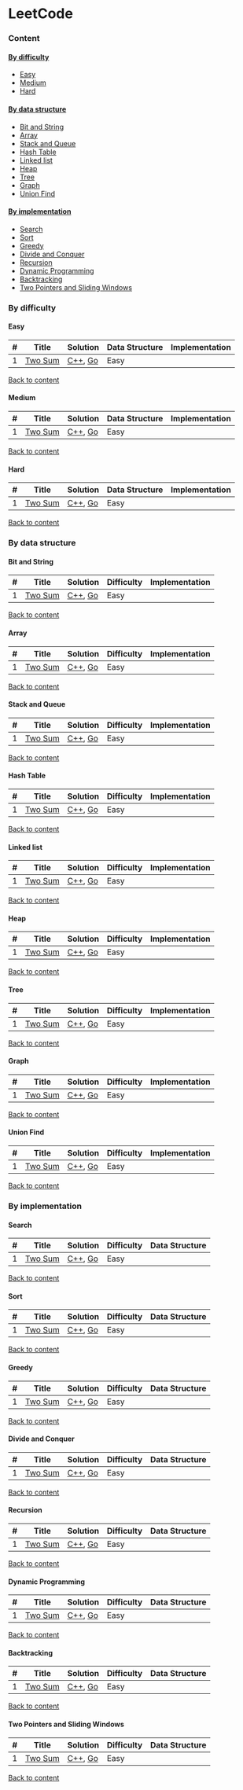 # LeetCode



### <a name="content"></a> Content

#### [By difficulty](#difficulty)
- [Easy](#easy)  
- [Medium](#medium)  
- [Hard](#hard)  

#### [By data structure](#data)
- [Bit and String](#bitstring)  
- [Array](#array)  
- [Stack and Queue](#stackqueue)  
- [Hash Table](#hash)  
- [Linked list](#linkedlist)  
- [Heap](#heap)  
- [Tree](#tree)  
- [Graph](#graph)  
- [Union Find](#union)  

#### [By implementation](#implementation)
- [Search](#search)  
- [Sort](#sort)  
- [Greedy](#greedy)  
- [Divide and Conquer](#divideconquer)  
- [Recursion](#recursion)  
- [Dynamic Programming](#dynamic)  
- [Backtracking](#backtracking)  
- [Two Pointers and Sliding Windows ](#slidingpointers)  



### <a name="difficulty"></a> By difficulty
#### <a name="easy"></a> Easy

| # | Title | Solution | Data Structure | Implementation |
|---| ----- | -------- | ---------------| ---------------|
|1|[Two Sum](https://leetcode.com/problems/two-sum/)| [C++](./algorithms/cpp/twoSum/twoSum.cpp), [Go](./algorithms/golang/twoSum/twoSum.go)|Easy| |

[Back to content](#content)

#### <a name="medium"></a> Medium

| # | Title | Solution | Data Structure | Implementation |
|---| ----- | -------- | ---------------| ---------------|
|1|[Two Sum](https://leetcode.com/problems/two-sum/)| [C++](./algorithms/cpp/twoSum/twoSum.cpp), [Go](./algorithms/golang/twoSum/twoSum.go)|Easy| |

[Back to content](#content)

#### <a name="hard"></a> Hard   

| # | Title | Solution | Data Structure | Implementation |
|---| ----- | -------- | ---------------| ---------------|
|1|[Two Sum](https://leetcode.com/problems/two-sum/)| [C++](./algorithms/cpp/twoSum/twoSum.cpp), [Go](./algorithms/golang/twoSum/twoSum.go)|Easy| |

[Back to content](#content)



### <a name="data"></a> By data structure
#### <a name=""></a> Bit and String

| # | Title | Solution | Difficulty | Implementation |
|---| ----- | -------- | -----------| ---------------|
|1|[Two Sum](https://leetcode.com/problems/two-sum/)| [C++](./algorithms/cpp/twoSum/twoSum.cpp), [Go](./algorithms/golang/twoSum/twoSum.go)|Easy| |

[Back to content](#content)

#### <a name=""></a> Array

| # | Title | Solution | Difficulty | Implementation |
|---| ----- | -------- | -----------| ---------------|
|1|[Two Sum](https://leetcode.com/problems/two-sum/)| [C++](./algorithms/cpp/twoSum/twoSum.cpp), [Go](./algorithms/golang/twoSum/twoSum.go)|Easy| |

[Back to content](#content)

#### <a name=""></a> Stack and Queue

| # | Title | Solution | Difficulty | Implementation |
|---| ----- | -------- | -----------| ---------------|
|1|[Two Sum](https://leetcode.com/problems/two-sum/)| [C++](./algorithms/cpp/twoSum/twoSum.cpp), [Go](./algorithms/golang/twoSum/twoSum.go)|Easy| |

[Back to content](#content)

#### <a name=""></a> Hash Table

| # | Title | Solution | Difficulty | Implementation |
|---| ----- | -------- | -----------| ---------------|
|1|[Two Sum](https://leetcode.com/problems/two-sum/)| [C++](./algorithms/cpp/twoSum/twoSum.cpp), [Go](./algorithms/golang/twoSum/twoSum.go)|Easy| |

[Back to content](#content)

#### <a name=""></a> Linked list

| # | Title | Solution | Difficulty | Implementation |
|---| ----- | -------- | -----------| ---------------|
|1|[Two Sum](https://leetcode.com/problems/two-sum/)| [C++](./algorithms/cpp/twoSum/twoSum.cpp), [Go](./algorithms/golang/twoSum/twoSum.go)|Easy| |

[Back to content](#content)

#### <a name=""></a> Heap

| # | Title | Solution | Difficulty | Implementation |
|---| ----- | -------- | -----------| ---------------|
|1|[Two Sum](https://leetcode.com/problems/two-sum/)| [C++](./algorithms/cpp/twoSum/twoSum.cpp), [Go](./algorithms/golang/twoSum/twoSum.go)|Easy| |

[Back to content](#content)

#### <a name=""></a> Tree

| # | Title | Solution | Difficulty | Implementation |
|---| ----- | -------- | -----------| ---------------|
|1|[Two Sum](https://leetcode.com/problems/two-sum/)| [C++](./algorithms/cpp/twoSum/twoSum.cpp), [Go](./algorithms/golang/twoSum/twoSum.go)|Easy| |

[Back to content](#content)

#### <a name=""></a> Graph

| # | Title | Solution | Difficulty | Implementation |
|---| ----- | -------- | -----------| ---------------|
|1|[Two Sum](https://leetcode.com/problems/two-sum/)| [C++](./algorithms/cpp/twoSum/twoSum.cpp), [Go](./algorithms/golang/twoSum/twoSum.go)|Easy| |

[Back to content](#content)

#### <a name=""></a> Union Find

| # | Title | Solution | Difficulty | Implementation |
|---| ----- | -------- | -----------| ---------------|
|1|[Two Sum](https://leetcode.com/problems/two-sum/)| [C++](./algorithms/cpp/twoSum/twoSum.cpp), [Go](./algorithms/golang/twoSum/twoSum.go)|Easy| |

[Back to content](#content)



### <a name="implementation"></a> By implementation
#### <a name="search"></a> Search  

| # | Title | Solution | Difficulty | Data Structure |
|---| ----- | -------- | -----------| ---------------|
|1|[Two Sum](https://leetcode.com/problems/two-sum/)| [C++](./algorithms/cpp/twoSum/twoSum.cpp), [Go](./algorithms/golang/twoSum/twoSum.go)|Easy| |

[Back to content](#content)

#### <a name="sort"></a> Sort  

| # | Title | Solution | Difficulty | Data Structure |
|---| ----- | -------- | -----------| ---------------|
|1|[Two Sum](https://leetcode.com/problems/two-sum/)| [C++](./algorithms/cpp/twoSum/twoSum.cpp), [Go](./algorithms/golang/twoSum/twoSum.go)|Easy| |

[Back to content](#content)

#### <a name="greedy"></a> Greedy

| # | Title | Solution | Difficulty | Data Structure |
|---| ----- | -------- | -----------| ---------------|
|1|[Two Sum](https://leetcode.com/problems/two-sum/)| [C++](./algorithms/cpp/twoSum/twoSum.cpp), [Go](./algorithms/golang/twoSum/twoSum.go)|Easy| |

[Back to content](#content)

#### <a name="divideconquer"></a> Divide and Conquer  

| # | Title | Solution | Difficulty | Data Structure |
|---| ----- | -------- | -----------| ---------------|
|1|[Two Sum](https://leetcode.com/problems/two-sum/)| [C++](./algorithms/cpp/twoSum/twoSum.cpp), [Go](./algorithms/golang/twoSum/twoSum.go)|Easy| |

[Back to content](#content)

#### <a name="recursion"></a> Recursion  

| # | Title | Solution | Difficulty | Data Structure |
|---| ----- | -------- | -----------| ---------------|
|1|[Two Sum](https://leetcode.com/problems/two-sum/)| [C++](./algorithms/cpp/twoSum/twoSum.cpp), [Go](./algorithms/golang/twoSum/twoSum.go)|Easy| |

[Back to content](#content)

#### <a name="dynamic"></a> Dynamic Programming  

| # | Title | Solution | Difficulty | Data Structure |
|---| ----- | -------- | -----------| ---------------|
|1|[Two Sum](https://leetcode.com/problems/two-sum/)| [C++](./algorithms/cpp/twoSum/twoSum.cpp), [Go](./algorithms/golang/twoSum/twoSum.go)|Easy| |

[Back to content](#content)

#### <a name="backtracking"></a> Backtracking  

| # | Title | Solution | Difficulty | Data Structure |
|---| ----- | -------- | -----------| ---------------|
|1|[Two Sum](https://leetcode.com/problems/two-sum/)| [C++](./algorithms/cpp/twoSum/twoSum.cpp), [Go](./algorithms/golang/twoSum/twoSum.go)|Easy| |

[Back to content](#content)

#### <a name="slidingpointers"></a> Two Pointers and Sliding Windows

| # | Title | Solution | Difficulty | Data Structure |
|---| ----- | -------- | -----------| ---------------|
|1|[Two Sum](https://leetcode.com/problems/two-sum/)| [C++](./algorithms/cpp/twoSum/twoSum.cpp), [Go](./algorithms/golang/twoSum/twoSum.go)|Easy| |

[Back to content](#content)

